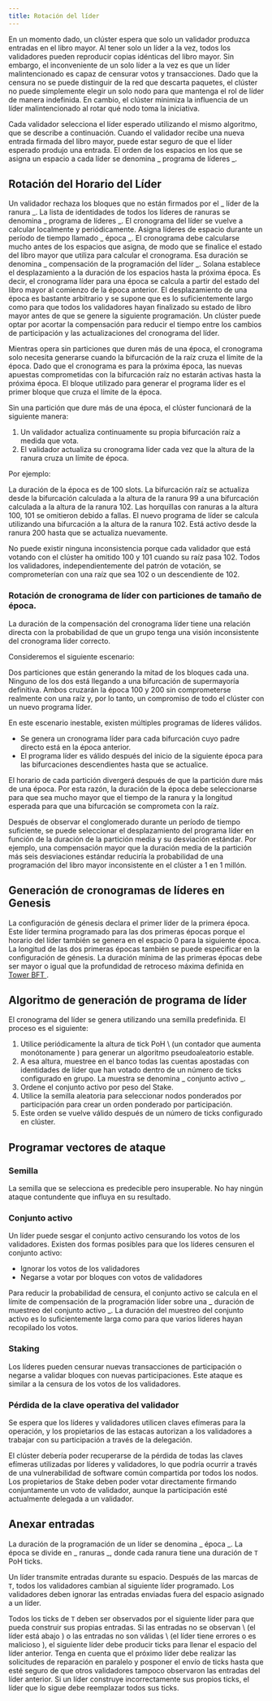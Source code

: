 ```yaml
---
title: Rotación del líder
---
```


En un momento dado, un clúster espera que solo un validador produzca entradas en el libro mayor. Al tener solo un líder a la vez, todos los validadores pueden reproducir copias idénticas del libro mayor. Sin embargo, el inconveniente de un solo líder a la vez es que un líder malintencionado es capaz de censurar votos y transacciones. Dado que la censura no se puede distinguir de la red que descarta paquetes, el clúster no puede simplemente elegir un solo nodo para que mantenga el rol de líder de manera indefinida. En cambio, el clúster minimiza la influencia de un líder malintencionado al rotar qué nodo toma la iniciativa.

Cada validador selecciona el líder esperado utilizando el mismo algoritmo, que se describe a continuación. Cuando el validador recibe una nueva entrada firmada del libro mayor, puede estar seguro de que el líder esperado produjo una entrada. El orden de los espacios en los que se asigna un espacio a cada líder se denomina _ programa de líderes _.

## Rotación del Horario del Líder

Un validador rechaza los bloques que no están firmados por el _ líder de la ranura _. La lista de identidades de todos los líderes de ranuras se denomina _ programa de líderes _. El cronograma del líder se vuelve a calcular localmente y periódicamente. Asigna líderes de espacio durante un período de tiempo llamado _ época _. El cronograma debe calcularse mucho antes de los espacios que asigna, de modo que se finalice el estado del libro mayor que utiliza para calcular el cronograma. Esa duración se denomina _ compensación de la programación del líder _. Solana establece el desplazamiento a la duración de los espacios hasta la próxima época. Es decir, el cronograma líder para una época se calcula a partir del estado del libro mayor al comienzo de la época anterior. El desplazamiento de una época es bastante arbitrario y se supone que es lo suficientemente largo como para que todos los validadores hayan finalizado su estado de libro mayor antes de que se genere la siguiente programación. Un clúster puede optar por acortar la compensación para reducir el tiempo entre los cambios de participación y las actualizaciones del cronograma del líder.

Mientras opera sin particiones que duren más de una época, el cronograma solo necesita generarse cuando la bifurcación de la raíz cruza el límite de la época. Dado que el cronograma es para la próxima época, las nuevas apuestas comprometidas con la bifurcación raíz no estarán activas hasta la próxima época. El bloque utilizado para generar el programa líder es el primer bloque que cruza el límite de la época.

Sin una partición que dure más de una época, el clúster funcionará de la siguiente manera:

1. Un validador actualiza continuamente su propia bifurcación raíz a medida que vota.
2. El validador actualiza su cronograma líder cada vez que la altura de la ranura cruza un límite de época.

Por ejemplo:

La duración de la época es de 100 slots. La bifurcación raíz se actualiza desde la bifurcación calculada a la altura de la ranura 99 a una bifurcación calculada a la altura de la ranura 102. Las horquillas con ranuras a la altura 100, 101 se omitieron debido a fallas. El nuevo programa de líder se calcula utilizando una bifurcación a la altura de la ranura 102. Está activo desde la ranura 200 hasta que se actualiza nuevamente.

No puede existir ninguna inconsistencia porque cada validador que está votando con el clúster ha omitido 100 y 101 cuando su raíz pasa 102. Todos los validadores, independientemente del patrón de votación, se comprometerían con una raíz que sea 102 o un descendiente de 102.

### Rotación de cronograma de líder con particiones de tamaño de época.

La duración de la compensación del cronograma líder tiene una relación directa con la probabilidad de que un grupo tenga una visión inconsistente del cronograma líder correcto.

Consideremos el siguiente escenario:

Dos particiones que están generando la mitad de los bloques cada una. Ninguno de los dos está llegando a una bifurcación de supermayoría definitiva. Ambos cruzarán la época 100 y 200 sin comprometerse realmente con una raíz y, por lo tanto, un compromiso de todo el clúster con un nuevo programa líder.

En este escenario inestable, existen múltiples programas de líderes válidos.

- Se genera un cronograma líder para cada bifurcación cuyo padre directo está en la época anterior.
- El programa líder es válido después del inicio de la siguiente época para las bifurcaciones descendientes hasta que se actualice.

El horario de cada partición divergerá después de que la partición dure más de una época. Por esta razón, la duración de la época debe seleccionarse para que sea mucho mayor que el tiempo de la ranura y la longitud esperada para que una bifurcación se comprometa con la raíz.

Después de observar el conglomerado durante un período de tiempo suficiente, se puede seleccionar el desplazamiento del programa líder en función de la duración de la partición media y su desviación estándar. Por ejemplo, una compensación mayor que la duración media de la partición más seis desviaciones estándar reduciría la probabilidad de una programación del libro mayor inconsistente en el clúster a 1 en 1 millón.

## Generación de cronogramas de líderes en Genesis

La configuración de génesis declara el primer líder de la primera época. Este líder termina programado para las dos primeras épocas porque el horario del líder también se genera en el espacio 0 para la siguiente época. La longitud de las dos primeras épocas también se puede especificar en la configuración de génesis. La duración mínima de las primeras épocas debe ser mayor o igual que la profundidad de retroceso máxima definida en [ Tower BFT ](../implemented-proposals/tower-bft.md).

## Algoritmo de generación de programa de líder

El cronograma del líder se genera utilizando una semilla predefinida. El proceso es el siguiente:

1. Utilice periódicamente la altura de tick PoH \ (un contador que aumenta monótonamente \) para generar un algoritmo pseudoaleatorio estable.
2. A esa altura, muestree en el banco todas las cuentas apostadas con identidades de líder que han votado dentro de un número de ticks configurado en grupo. La muestra se denomina _ conjunto activo _.
3. Ordene el conjunto activo por peso del Stake.
4. Utilice la semilla aleatoria para seleccionar nodos ponderados por participación para crear un orden ponderado por participación.
5. Este orden se vuelve válido después de un número de ticks configurado en clúster.

## Programar vectores de ataque

### Semilla

La semilla que se selecciona es predecible pero insuperable. No hay ningún ataque contundente que influya en su resultado.

### Conjunto activo

Un líder puede sesgar el conjunto activo censurando los votos de los validadores. Existen dos formas posibles para que los líderes censuren el conjunto activo:

- Ignorar los votos de los validadores
- Negarse a votar por bloques con votos de validadores

Para reducir la probabilidad de censura, el conjunto activo se calcula en el límite de compensación de la programación líder sobre una _ duración de muestreo del conjunto activo _. La duración del muestreo del conjunto activo es lo suficientemente larga como para que varios líderes hayan recopilado los votos.

### Staking

Los líderes pueden censurar nuevas transacciones de participación o negarse a validar bloques con nuevas participaciones. Este ataque es similar a la censura de los votos de los validadores.

### Pérdida de la clave operativa del validador

Se espera que los líderes y validadores utilicen claves efímeras para la operación, y los propietarios de las estacas autorizan a los validadores a trabajar con su participación a través de la delegación.

El clúster debería poder recuperarse de la pérdida de todas las claves efímeras utilizadas por líderes y validadores, lo que podría ocurrir a través de una vulnerabilidad de software común compartida por todos los nodos. Los propietarios de Stake deben poder votar directamente firmando conjuntamente un voto de validador, aunque la participación esté actualmente delegada a un validador.

## Anexar entradas

La duración de la programación de un líder se denomina _ época _. La época se divide en _ ranuras _, donde cada ranura tiene una duración de `T` PoH ticks.

Un líder transmite entradas durante su espacio. Después de las marcas de `T`, todos los validadores cambian al siguiente líder programado. Los validadores deben ignorar las entradas enviadas fuera del espacio asignado a un líder.

Todos los ticks de `T` deben ser observados por el siguiente líder para que pueda construir sus propias entradas. Si las entradas no se observan \ (el líder está abajo \) o las entradas no son válidas \ (el líder tiene errores o es malicioso \), el siguiente líder debe producir ticks para llenar el espacio del líder anterior. Tenga en cuenta que el próximo líder debe realizar las solicitudes de reparación en paralelo y posponer el envío de ticks hasta que esté seguro de que otros validadores tampoco observaron las entradas del líder anterior. Si un líder construye incorrectamente sus propios ticks, el líder que lo sigue debe reemplazar todos sus ticks.
